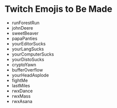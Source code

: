 # Twitch Emojis to Be Made

* runForestRun 
* johnDeere
* sweetBeaver
* papaPanties
* yourEditorSucks
* yourLangSucks
* yourComputerSucks
* yourDistoSucks
* cryptoYawn
* bufferOverflow
* yourHeadAsplode
* fightMe
* lastMiles
* rwxDance
* rwxMass
* rwxAsana
